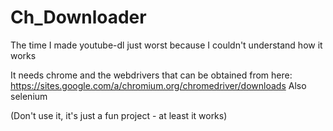 # Ch_Downloader
The time I made youtube-dl just worst because I couldn't understand how it works

It needs chrome and the webdrivers that can be obtained from here: https://sites.google.com/a/chromium.org/chromedriver/downloads
Also selenium

(Don't use it, it's just a fun project - at least it works)
